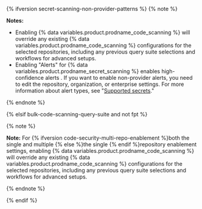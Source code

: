{% ifversion secret-scanning-non-provider-patterns %}
{% note %}

**Notes:**

- Enabling {% data variables.product.prodname_code_scanning %} will override any existing {% data variables.product.prodname_code_scanning %} configurations for the selected repositories, including any previous query suite selections and workflows for advanced setups.
- Enabling "Alerts" for {% data variables.product.prodname_secret_scanning %} enables high-confidence alerts . If you want to enable non-provider alerts, you need to edit the repository, organization, or enterprise settings. For more information about alert types, see "[Supported secrets](/code-security/secret-scanning/secret-scanning-patterns#supported-secrets)."

{% endnote %}

{% elsif bulk-code-scanning-query-suite and not fpt %}

{% note %}

**Note:** For {% ifversion code-security-multi-repo-enablement %}both the single and multiple {% else %}the single {% endif %}repository enablement settings, enabling {% data variables.product.prodname_code_scanning %} will override any existing {% data variables.product.prodname_code_scanning %} configurations for the selected repositories, including any previous query suite selections and workflows for advanced setups.

{% endnote %}

{% endif %}

